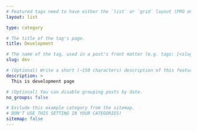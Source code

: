 ```yaml
---
# Featured tags need to have either the `list` or `grid` layout (PRO only).
layout: list

type: category

# The title of the tag's page.
title: Development

# The name of the tag, used in a post's front matter (e.g. tags: [<slug>]).
slug: dev

# (Optional) Write a short (~150 characters) description of this featured tag.
description: >
  This is development page

# (Optional) You can disable grouping posts by date.
no_groups: false

# Exclude this example category from the sitemap.
# DON'T USE THIS SETTING IN YOUR CATEGORIES!
sitemap: false
---
```

